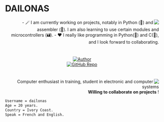 # DAILONAS

<img align="right" src="https://github-readme-stats.vercel.app/api/top-langs/?username=dailonas&theme=transparent)">
<p align="right"> 
- 🪄 I am currently working on projects, notably in Python (🐍) and assembler (🐚). I am also learning to use certain modules and microcontrollers (🖬).
- ♥️  I really like programming in Python(🐍) and C(🐚), and I look forward to collaborating.
</p>

#
<p align="center">
  <a href="https://github.com/dailonas"  target="_blank">
    <img align="center" src="https://img.shields.io/badge/Author-Atul-cyan" alt="Author">
  </a><br>
  <a href="https://github.com/A-Unix?tab=repositories"  target="_blank">
    <img align="center" src="https://img.shields.io/badge/GitHub_Repo-A--Unix-yellow" alt="GitHub Repo">
  </a><br>
</p>

#

<img align="right" src="https://github-readme-stats.vercel.app/api?username=dailonas&show_icons=true&theme=transparent">
<p align="right">
Computer enthusiast in training,
student in electronic and computer systems
<br/> <b>Willing to collaborate on projects</b> !
</p>

```md
Username = dailonas  
Age = 20 years.
Country = Ivory Coast.
Speak = French and English.
```
